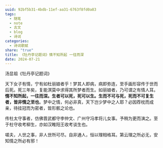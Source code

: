 ```yaml
---
uuid: 92bf5b31-4bdb-11ef-aa31-6763f8fd0a83
tags:
  - 随笔
  - note
  - 古文
  - blog
  - 诗词
categories:
  - 诗词歌赋
share: "true"
title: 《牡丹亭记题词》情不知所起 一往而深
date: 2024-07-21
---
```


汤显祖《牡丹亭记题词》

天下女子有情，宁有如杜丽娘者乎！梦其人即病，病即弥连，至手画形容传于世而后死。死三年矣，复能溟莫中求得其所梦者而生。如丽娘者，乃可谓之有情人耳。**情不知所起，一往而深。生者可以死，死可以生。生而不可与死，死而不可复生者，皆非情之至也**。梦中之情，何必非真，天下岂少梦中之人耶？必因荐枕而成亲，待挂冠而为密者，皆形骸之论也。

传杜太守事者，仿佛晋武都守李仲文、广州守冯孝将儿女事。予稍为更而演之。至于杜守收考柳生，亦如汉睢阳王收考谈生也。

嗟夫，人世之事，非人世所可尽。自非通人，恒以理相格耳。第云理之所必无，安知情之所必有邪！
